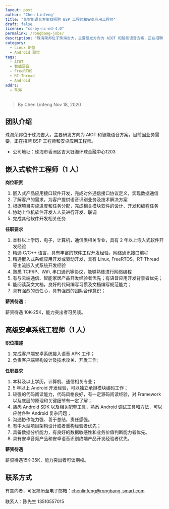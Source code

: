 ```yaml
---
layout: post
author: 'Chen Linfeng'
title: "某智能语音方案商招聘 BSP 工程师和安卓应用工程师"
draft: false
license: "cc-by-nc-nd-4.0"
permalink: /rongbang-jobs/
description: "珠海荣邦位于珠海吉大，主要研发方向为 AIOT 和智能语音方案，正在招聘 BSP 工程师和安卓应用工程师。"
category:
  - Linux 职位
  - Android 职位
tags:
  - AIOT
  - 智能语音
  - FreeRTOS
  - RT-Thread
  - Android
addrs:
  - 珠海
---
```


> By Chen Linfeng
> Nov 18, 2020

## 团队介绍

珠海荣邦位于珠海吉大，主要研发方向为 AIOT 和智能语音方案，目前因业务需要，正在招聘 BSP 工程师和安卓应用工程师。

* 公司地址：珠海市香洲区吉大钰海环球金融中心1203

## 嵌入式软件工程师（1 人）

**岗位职责**

1. 嵌入式产品应用接口软件开发，完成对外通信接口协议定义，实现数据通信
2. 了解客户的需求，为客户提供语音识别业务及技术解决方案
3. 根据项目实施进度和任务分配，完成相关模块软件的设计、开发和编程任务
4. 协助上位机软件开发人人员进行开发、联调
5. 完成其他软件开发相关任务

**任职要求**

1. 本科以上学历，电子，计算机，通信类相关专业，具有 2 年以上嵌入式软件开发经验
2. 精通 C/C++ 语言，具有丰富的软件工程开发经验，网络通讯接口编程
3. 精通嵌入式系统应用开发或驱动开发，具有 Linux, FreeRTOS，RT-Thread 等主流嵌入式系统开发经验
4. 熟悉 TCP/IP、Wifi, 串口通讯等协议，能够熟练进行网络编程
5. 有与云端通信、智能家居产品开发经验者优先；有语音应用开发背景者优先；
6. 能阅读英文文档，良好的代码编写习惯及文档编写规范能力；
7. 具有强烈的责任心，具有强烈的团队合作意识；

**薪资待遇**：

薪资待遇 10K-25K，能力突出者可另谈。

## 高级安卓系统工程师（1 人）

**职位描述**

1. 完成客户端安卓系统接入语音 APK 工作；
2. 负责客户端架构设计及技术攻关、开发工作;

**任职要求**

1. 本科及以上学历，计算机、通信相关专业；
2. 5 年以上 Android 开发经验，可以独立承担模块编码工作；
3. 较强的代码阅读能力，代码风格良好，有一定源码阅读经验，对 Framework 以及底层的原理和关键细节有一定了解；
4. 熟悉 Android SDK 以及相关配套工具，熟悉 Android 调试工具和方法，可以应付各种 Android 复杂问题；
5. 沟通协作能力强、善于总结，责任感强。
6. 有中大型项目架构设计或者重构经验者优先；
7. 具备数据分析能力，有良好的数据敏感性和业务价值判断能力者优先。
8. 具有安卓音频产品和安卓语音识别终端产品开发经验者优先。

**薪资待遇**

薪资待遇15K-35K，能力突出者可谈期权。

## 联系方式

有意向者，可发简历至电子邮箱：<chenlinfeng@rongbang-smart.com>

联系人：陈先生 13510557015


[1]: https://tinylab.org
